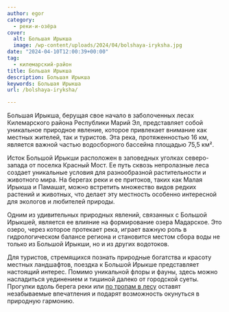 ```yaml
---
author: egor
category:
  - реки-и-озёра
cover:
  alt: Большая Ирыкша
  image: /wp-content/uploads/2024/04/bolshaya-iryksha.jpg
date: "2024-04-10T12:00:39+00:00"
tag:
  - килемарский-район
title: Большая Ирыкша
description: Большая Ирыкша
keywords: Большая Ирыкша
url: /bolshaya-iryksha/

---
```

Большая Ирыкша, берущая свое начало в заболоченных лесах Килемарского района Республики Марий Эл, представляет собой уникальное природное явление, которое привлекает внимание как местных жителей, так и туристов. Эта река, протяженностью 16 км, является важной частью водосборного бассейна площадью 75,5 км².

Исток Большой Ирыкши расположен в заповедных уголках северо-запада от поселка Красный Мост. Ее путь сквозь непролазные леса создает уникальные условия для разнообразной растительности и животного мира. На берегах реки и ее притоков, таких как Малая Ирыкша и Памашат, можно встретить множество видов редких растений и животных, что делает эту местность особенно интересной для экологов и любителей природы.

Одним из удивительных природных явлений, связанных с Большой Ирыкшей, является ее влияние на формирование озера Мадарское. Это озеро, через которое протекает река, играет важную роль в гидрологическом балансе региона и становится местом сбора воды не только из Большой Ирыкши, но и из других водотоков.

Для туристов, стремящихся познать природные богатства и красоту местных ландшафтов, поездка к Большой Ирыкше представляет настоящий интерес. Помимо уникальной флоры и фауны, здесь можно насладиться уединением и тишиной далеко от городской суеты. Прогулки вдоль берега реки или [по тропам в лесу](/bor/) оставят незабываемые впечатления и подарят возможность окунуться в природную гармонию.
